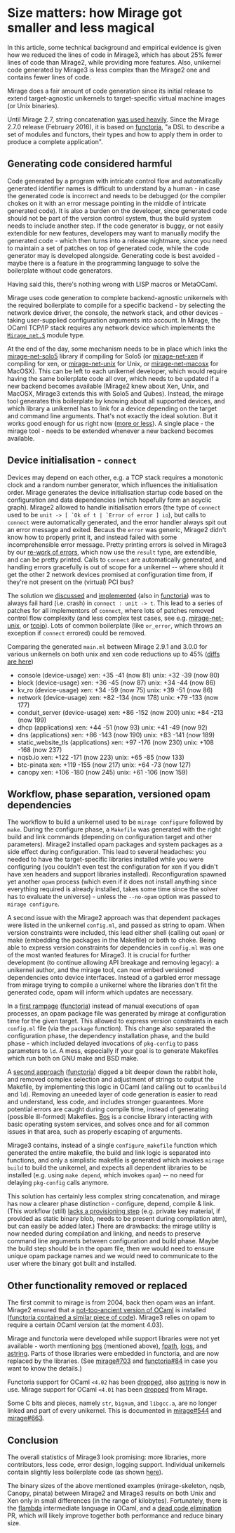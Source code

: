 # Size matters: how Mirage got smaller and less magical

In this article, some technical background and empirical evidence is given how
we reduced the lines of code in Mirage3, which has about 25% fewer lines of
code than Mirage2, while providing more features.  Also, unikernel code
generated by Mirage3 is less complex than the Mirage2 one and contains fewer
lines of code.

Mirage does a fair amount of code generation since its initial release to extend
target-agnostic unikernels to target-specific virtual machine images (or Unix
binaries).

Until Mirage 2.7, string concatenation [was used
heavily](https://github.com/mirage/mirage/blob/v2.6.1/lib/mirage.ml).  Since the
Mirage 2.7.0 release (February 2016), it is based on
[functoria](https://mirage.io/blog/introducing-functoria), "a DSL to describe a
set of modules and functors, their types and how to apply them in order to
produce a complete application".

## Generating code considered harmful

Code generated by a program with intricate control flow and automatically
generated identifier names is difficult to understand by a human - in case the
generated code is incorrect and needs to be debugged (or the compiler chokes on
it with an error message pointing in the middle of intricate generated code).
It is also a burden on the developer, since generated code should not be part of
the version control system, thus the build system needs to include another step.
If the code generator is buggy, or not easily extendible for new features,
developers may want to manually modify the generated code - which then turns
into a release nightmare, since you need to maintain a set of patches on top of
generated code, while the code generator may is developed alongside.  Generating
code is best avoided - maybe there is a feature in the programming language to
solve the boilerplate without code generators.

Having said this, there's nothing wrong with LISP macros or MetaOCaml.

Mirage uses code generation to complete backend-agnostic unikernels with the
required boilerplate to compile for a specific backend - by selecting the
network device driver, the console, the network stack, and other devices -
taking user-supplied configuration arguments into account.  In Mirage, the OCaml
TCP/IP stack requires any network device which implements the
[`Mirage_net.S`](http://docs.mirage.io/mirage-net/Mirage_net/module-type-S/index.html)
module type.

At the end of the day, some mechanism needs to be in place which links the
[mirage-net-solo5](https://github.com/mirage/mirage-net-solo5) library if
compiling for Solo5 (or
[mirage-net-xen](https://github.com/mirage/mirage-net-xen) if compiling for xen,
or [mirage-net-unix](https://github.com/mirage-net-unix) for Unix, or
[mirage-net-macosx](https://github.com/mirage/mirage-net-macosx) for MacOSX).
This can be left to each unikernel developer, which would require having the
same boilerplate code all over, which needs to be updated if a new backend
becomes available (Mirage2 knew about Xen, Unix, and MacOSX, Mirage3 extends
this with Solo5 and Qubes).  Instead, the mirage tool generates this boilerplate
by knowing about all supported devices, and which library a unikernel has to
link for a device depending on the target and command line arguments.
That's not exactly the ideal solution.  But it works good enough for us right
now ([more or less](https://github.com/mirage/mirage/pull/750)).  A single place - the mirage tool - needs to be extended whenever a new backend becomes
available.

## Device initialisation - `connect`

Devices may depend on each other, e.g. a TCP stack requires a monotonic clock and a
random number generator, which influences the initialisation order.  Mirage
generates the device initialisation startup code based on the configuration and
data dependencies (which hopefully form an acyclic graph).  Mirage2 allowed to
handle initialisation errors (the type of `connect` used to be ``unit -> [ `Ok of t | `Error of error ] io``), but calls to `connect` were automatically
generated, and the error handler always spit out an error message and exited.
Becaus the `error` was generic, Mirage2 didn't know how to properly print it,
and instead failed with some incomprehensible error message.  Pretty printing
errors is solved in Mirage3 by our [re-work of errors](https://github.com/mirage/mirage/pull/743), which now use the `result`
type, are extendible, and can be pretty printed.  Calls to `connect` are
automatically generated, and handling errors gracefully is out of scope for a
unikernel -- where should it get the other 2 network devices promised at
configuration time from, if they're not present on the (virtual) PCI bus?

The solution we [discussed](https://lists.xenproject.org/archives/html/mirageos-devel/2016-09/msg00050.html)
and [implemented](https://github.com/mirage/mirage/pull/602) (also in [functoria](https://github.com/mirage/functoria/pull/71)) was to always fail hard (i.e. crash) in `connect : unit -> t`.  This lead to a series of patches for all implementors of `connect`,
where lots of patches removed control flow complexity (and less complex test
cases, see e.g.
[mirage-net-unix](https://github.com/mirage/mirage-net-unix/pull/27/files), or
[tcpip](https://github.com/mirage/mirage-tcpip/pull/251/files)).  Lots of common
boilerplate (like `or_error`, which throws an exception if `connect` errored)
could be removed.

Comparing the generated `main.ml` between Mirage 2.9.1 and 3.0.0 for various
unikernels on both unix and xen code reductions up to 45% ([diffs are
here](http://www.cl.cam.ac.uk/~hm519/mirage-2.9.1-3.0.0-diffs/))

- console (device-usage) xen: +35 -41 (now 81) unix: +32 -39 (now 80)
- block (device-usage) xen: +36 -45 (now 87) unix: +34 -44 (now 86)
- kv_ro (device-usage) xen: +34 -59 (now 75) unix: +39 -51 (now 86)
- network (device-usage) xen: +82 -134 (now 178) unix: +79 -133 (now 177)
- conduit_server (device-usage) xen: +86 -152 (now 200) unix: +84 -213 (now 199)
- dhcp (applications) xen: +44 -51 (now 93) unix: +41 -49 (now 92)
- dns (applications) xen: +86 -143 (now 190) unix: +83 -141 (now 189)
- static_website_tls (applications) xen: +97 -176 (now 230) unix: +108 -168 (now 237)
- nqsb.io xen: +122 -171 (now 223) unix: +65 -85 (now 133)
- btc-pinata xen: +119 -155 (now 217) unix: +64 -73 (now 127)
- canopy xen: +106 -180 (now 245) unix: +61 -106 (now 159)

## Workflow, phase separation, versioned opam dependencies

The workflow to build a unikernel used to be `mirage configure` followed by
`make`.  During the configure phase, a `Makefile` was generated with the right
build and link commands (depending on configuration target and other
parameters).  Mirage2 installed opam packages and system packages as a side
effect during configuration.  This lead to several headaches: you needed to have the
target-specific libraries installed while you were configuring (you couldn't
even test the configuration for xen if you didn't have xen headers and support
libraries installed).  Reconfiguration spawned yet another `opam` process (which
even if it does not install anything since everything required is already
installed, takes some time since the solver has to evaluate the universe) -
unless the `--no-opam` option was passed to `mirage configure`.

A second issue with the Mirage2 approach was that dependent packages were listed
in the unikernel `config.ml`, and passed as string to opam.  When version
constraints were included, this lead either shell (calling out `opam`) or make
(embedding the packages in the Makefile) or both to choke.  Being able to
express version constraints for dependencies in `config.ml` was one of the most
wanted features for Mirage3.  It is crucial for further development (to continue
allowing API breakage and removing legacy): a unikernel author, and the mirage
tool, can now embed versioned dependencies onto device interfaces.  Instead of a
garbled error message from mirage trying to compile a unikernel where the
libraries don't fit the generated code, opam will inform which updates are
necessary.

In a [first rampage](https://github.com/mirage/mirage/pull/691) ([functoria](https://github.com/mirage/functoria/pull/82)) instead of
manual executions of `opam` processes, an opam package file was generated by
mirage at configuration time for the given target.  This allowed to express
version constraints in each `config.ml` file (via the `package` function).  This
change also separated the configuration phase, the dependency installation
phase, and the build phase - which included delayed invocations of `pkg-config`
to pass parameters to `ld`.  A mess, especially if your goal is to generate
Makefiles which run both on GNU make and BSD make.

A [second approach](https://github.com/mirage/mirage/pull/703) ([functoria](https://github.com/mirage/functoria/pull/84)) digged a bit
deeper down the rabbit hole, and removed complex selection and adjustment of
strings to output the Makefile, by implementing this logic in OCaml (and calling
out to `ocamlbuild` and `ld`).  Removing an uneeded layer of code generation is
easier to read and understand, less code, and includes stronger guarantees.
More potential errors are caught during compile time, instead of generating
(possible ill-formed) Makefiles.  [Bos](http://erratique.ch/software/bos) is a
concise library interacting with basic operating system services, and solves
once and for all common issues in that area, such as properly escaping of
arguments.

Mirage3 contains, instead of a single `configure_makefile` function which
generated the entire makefile, the build and link logic is separated into
functions, and only a simplistic makefile is generated which invokes `mirage
build` to build the unikernel, and expects all dependent libraries to be
installed (e.g. using `make depend`, which invokes `opam`) -- no need for
delaying `pkg-config` calls anymore.

This solution has certainly less complex string concatenation, and mirage has
now a clearer phase distinction - configure, depend, compile & link.  (This
workflow (still) [lacks a provisioning
step](https://github.com/mirage/mirage/issues/694) (e.g. private key material,
if provided as static binary blob, needs to be present during compilation atm),
but can easily be added later.)  There are drawbacks: the mirage utility is now
needed during compilation and linking, and needs to preserve command line
arguments between configuration and build phase.  Maybe the build step should be
in the opam file, then we would need to ensure unique opam package names and we
would need to communicate to the user where the binary got built and installed.

## Other functionality removed or replaced

The first commit to mirage is from 2004, back then opam was an infant.  Mirage2
ensured that a [not-too-ancient version of
OCaml](https://github.com/mirage/mirage/blob/v2.9.1/lib/mirage.ml#L1462-L1487)
is installed ([functoria contained a similar piece of
code](https://github.com/mirage/functoria/blob/1.1.1/lib/functoria_misc.ml#L298-L309)).
Mirage3 relies on opam to require a certain OCaml version (at the moment 4.03).

Mirage and functoria were developed while support libraries were not yet
available - worth mentioning [bos](http://erratique.ch/software/bos) (mentioned
above), [fpath](http://erratique.ch/software/fpath),
[logs](http://erratique.ch/software/logs), and
[astring](http://erratique.ch/software/astring).  Parts of those libraries were
embedded in functoria, and are now replaced by the libraries. (See
[mirage#703](https://github.com/mirage/mirage/pull/703) and
[functoria#84](https://github.com/mirage/functoria/pull/84) in case you want to
know the details.)

Functoria support for OCaml `<4.02` has been
[dropped](https://github.com/mirage/functoria/pull/75), also
[astring](https://github.com/mirage/functoria/pull/77) is now in use.
Mirage support for OCaml `<4.01` has been
[dropped](https://github.com/mirage/mirage/blob/v2.9.1/lib/mirage.ml#L1318-L1355)
from Mirage.

Some C bits and pieces, namely `str`, `bignum`, and `libgcc.a`, are no longer linked and part
of every unikernel.  This is documented in
[mirage#544](https://github.com/mirage/mirage/pull/544) and
[mirage#663](https://github.com/mirage/mirage/issues/663).

## Conclusion

The overall statistics of Mirage3 look promising: more libraries, more
contributors, less code, error design, logging support.  Individual unikernels
contain slightly less boilerplate code (as shown
[here](http://www.cl.cam.ac.uk/~hm519/mirage-2.9.1-3.0.0-diffs/)).

The binary sizes of the above mentioned examples (mirage-skeleton, nqsb, Canopy,
pinata) between Mirage2 and Mirage3 results on both Unix and Xen only in small
differences (in the range of kilobytes).  Fortunately, there is the
[flambda](https://blogs.janestreet.com/flambda/) intermediate language in OCaml,
and a [dead code elimination](https://github.com/ocaml/ocaml/pull/608) PR, which
will likely improve together both performance and reduce binary size.
